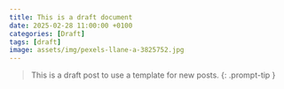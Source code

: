 ```yaml
---
title: This is a draft document
date: 2025-02-28 11:00:00 +0100
categories: [Draft]
tags: [draft]     
image: assets/img/pexels-llane-a-3825752.jpg
---
```


> This is a draft post to use a template for new posts.
{: .prompt-tip }
